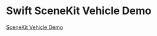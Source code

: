 # Swift SceneKit Vehicle Demo

[SceneKit Vehicle Demo](https://developer.apple.com/library/ios/samplecode/SceneKitVehicle/Introduction/Intro.html)
